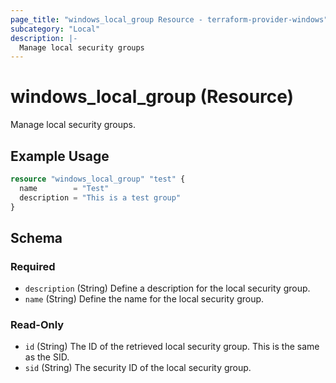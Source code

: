 ```yaml
---
page_title: "windows_local_group Resource - terraform-provider-windows"
subcategory: "Local"
description: |-
  Manage local security groups
---
```

# windows_local_group (Resource)

<!-- resource description generated from schema -->
Manage local security groups.

<!-- examples generated from example files -->
## Example Usage

```terraform
resource "windows_local_group" "test" {
  name        = "Test"
  description = "This is a test group"
}
```

<!-- schema generated by tfplugindocs -->
## Schema

### Required

- `description` (String) Define a description for the local security group.
- `name` (String) Define the name for the local security group.

### Read-Only

- `id` (String) The ID of the retrieved local security group. This is the same as the SID.
- `sid` (String) The security ID of the local security group.
